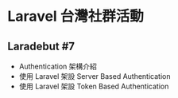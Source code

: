 # Laravel 台灣社群活動

## Laradebut #7

- Authentication 架構介紹
- 使用 Laravel 架設 Server Based Authentication
- 使用 Laravel 架設 Token Based Authentication

